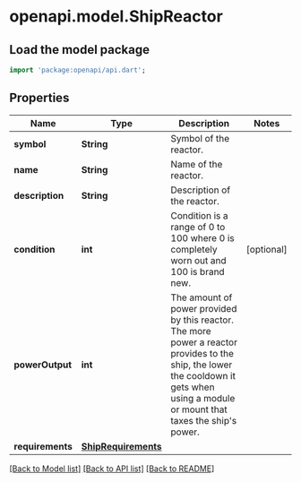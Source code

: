 # openapi.model.ShipReactor

## Load the model package
```dart
import 'package:openapi/api.dart';
```

## Properties
Name | Type | Description | Notes
------------ | ------------- | ------------- | -------------
**symbol** | **String** | Symbol of the reactor. | 
**name** | **String** | Name of the reactor. | 
**description** | **String** | Description of the reactor. | 
**condition** | **int** | Condition is a range of 0 to 100 where 0 is completely worn out and 100 is brand new. | [optional] 
**powerOutput** | **int** | The amount of power provided by this reactor. The more power a reactor provides to the ship, the lower the cooldown it gets when using a module or mount that taxes the ship's power. | 
**requirements** | [**ShipRequirements**](ShipRequirements.md) |  | 

[[Back to Model list]](../README.md#documentation-for-models) [[Back to API list]](../README.md#documentation-for-api-endpoints) [[Back to README]](../README.md)



